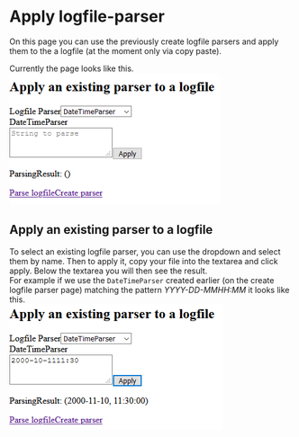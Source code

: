 # Apply logfile-parser
On this page you can use the previously create logfile parsers and apply them to the a logfile (at the moment only via copy paste).

Currently the page looks like this.
<br>
![Image of the full apply logfile parser page](./full_page.PNG)

## Apply an existing parser to a logfile
To select an existing logfile parser, you can use the dropdown and select them by name.
Then to apply it, copy your file into the textarea and click apply. Below the textarea you will then see the result.
<br>
For example if we use the `DateTimeParser` created earlier (on the create logfile parser page) matching the pattern *YYYY-DD-MMHH:MM* it looks like this.
<br>
![Image of applying the DateTimeParser](./apply_datetime_parser.PNG)

